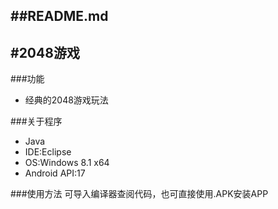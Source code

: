 ##README.md 
-------------
#2048游戏
-------------

###功能
- 经典的2048游戏玩法


###关于程序
- Java
- IDE:Eclipse
- OS:Windows 8.1 x64
- Android API:17

###使用方法
可导入编译器查阅代码，也可直接使用.APK安装APP
